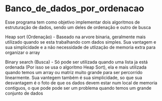 # Banco_de_dados_por_ordenacao

Esse programa tem como objetivo implementar dois algoritmos de estruturação de dados, sendo um deles de ordenação e outro de busca

Heap sort (Ordenação) - Baseado na arvore binaria, geralmente mais utilizado quando se esta trabalhando com dados simples. Sua vantagem e sua simplicidade e a não necessidade de utlização de memoria extra para organizar o array

Binary search (Busca) - Só pode ser utilizada quando uma lista ja está ordenada (Por isso se usa o algoritmo Heap Sort), ela e mais utilizada quando temos um array ou matriz muito grande para ser percorrido linearmente. Sua vantegem também é sua simplicidade, so que sua desvantagem é o foto de que os dados devem estar num local de memoria contíguos, o que pode pode ser um problema quando temos um grande conjunto de dados

